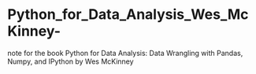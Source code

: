# Python_for_Data_Analysis_Wes_McKinney-
note for the book Python for Data Analysis: Data Wrangling with Pandas, Numpy, and IPython by Wes McKinney
